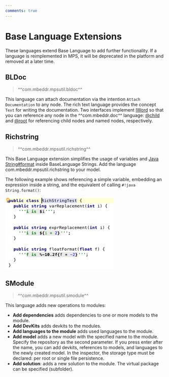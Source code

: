 ```yaml
---
comments: true
---
```


# Base Language Extensions

These languages extend Base Language to add further functionality. If a language is reimplemented in MPS, it will be
deprecated in the platform and removed at a later time.

## BLDoc

> ^^com.mbeddr.mpsutil.bldoc^^

This language can attach documentation via the intention `Attach Documentation` to any node. The rich text language
provides the concept `Text` for writing the documentation. Two interfaces implement [IWord](http://127.0.0.1:63320/node?ref=r%3Aca2ab6bb-f6e7-4c0f-a88c-b78b9b31fff3%28de.slisson.mps.richtext.structure%29%2F2557074442922392300) so that you can
reference any node in the ^^com.mbeddr.doc^^ language: [@child](http://127.0.0.1:63320/node?ref=r%3Acd485f95-5a84-4e95-8a53-480ef712b00a%28com.mbeddr.mpsutil.bldoc.structure%29%2F5358654548920859832) and
[@root](http://127.0.0.1:63320/node?ref=r%3Acd485f95-5a84-4e95-8a53-480ef712b00a%28com.mbeddr.mpsutil.bldoc.structure%29%2F5358654548920954071)
for referencing child nodes and named nodes, respectively.

## Richstring

> ^^com.mbeddr.mpsutil.richstring^^

This Base Language extension simplifies the usage of variables and [Java String#format](https://docs.oracle.com/javase/7/docs/api/java/util/Formatter.html) inside BaseLanguage Strings. Add the language com.mbeddr.mpsutil.richstring to your model.

The following example shows referencing a simple variable, embedding an expression inside a string, and the equivalent of calling `#!java String.format()`:

![example: richstring](images/richstring_example.png)

## SModule

> ^^com.mbeddr.mpsutil.smodule^^

This language adds new operations to modules:

- **Add dependencies** adds dependencies to one or more models to the module.
- **Add DevKits** adds devkits to the modules.
- **Add languages to the module** adds used languages to the module.
- **Add model** adds a new model with the specified name to the module. Specify the repository as the second
  parameter. If you press enter after the name, you can add devkits, references to models, and languages to the newly created
  model. In the inspector, the storage type must be declared: per root or single file persistence.
- **Add solution**: adds a new solution to the module. The virtual package can be specified (subfolder).
